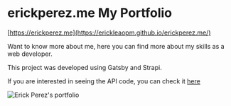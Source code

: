 # erickperez.me My Portfolio

[https://erickperez.me](https://erickleaopm.github.io/erickperez.me/)

Want to know more about me, here you can find more about my skills as a web developer.

This project was developed using Gatsby and Strapi.

If you are interested in seeing the API code, you can check it [here](https://github.com/erickleaopm/api.erickperez.me)

![Erick Perez's portfolio](https://res.cloudinary.com/erickleaopm/image/upload/v1605766058/erick_perez_portfolio_e60826011a.png)
